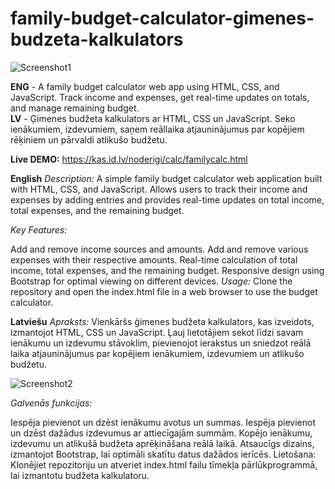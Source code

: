 # family-budget-calculator-gimenes-budzeta-kalkulators
![Screenshot1](https://kas.id.lv/wp-content/uploads/2023/12/1gb.png)

**ENG** - A family budget calculator web app using HTML, CSS, and JavaScript. Track income and expenses, get real-time updates on totals, and manage remaining budget.  
**LV** - Ģimenes budžeta kalkulators ar HTML, CSS un JavaScript. Seko ienākumiem, izdevumiem, saņem reāllaika atjauninājumus par kopējiem rēķiniem un pārvaldi atlikušo budžetu.

**Live DEMO:** https://kas.id.lv/noderigi/calc/familycalc.html

**English**
*Description:*
A simple family budget calculator web application built with HTML, CSS, and JavaScript. Allows users to track their income and expenses by adding entries and provides real-time updates on total income, total expenses, and the remaining budget.

*Key Features:*

Add and remove income sources and amounts.
Add and remove various expenses with their respective amounts.
Real-time calculation of total income, total expenses, and the remaining budget.
Responsive design using Bootstrap for optimal viewing on different devices.
*Usage:*
Clone the repository and open the index.html file in a web browser to use the budget calculator.

**Latviešu**
*Apraksts:*
Vienkāršs ģimenes budžeta kalkulators, kas izveidots, izmantojot HTML, CSS un JavaScript. Ļauj lietotājiem sekot līdzi savam ienākumu un izdevumu stāvoklim, pievienojot ierakstus un sniedzot reālā laika atjauninājumus par kopējiem ienākumiem, izdevumiem un atlikušo budžetu.

![Screenshot2](https://kas.id.lv/wp-content/uploads/2023/12/2gb.png)


*Galvenās funkcijas:*

Iespēja pievienot un dzēst ienākumu avotus un summas.
Iespēja pievienot un dzēst dažādus izdevumus ar attiecīgajām summām.
Kopējo ienākumu, izdevumu un atlikušā budžeta aprēķināšana reālā laikā.
Atsaucīgs dizains, izmantojot Bootstrap, lai optimāli skatītu datus dažādos ierīcēs.
Lietošana:
Klonējiet repozitoriju un atveriet index.html failu tīmekļa pārlūkprogrammā, lai izmantotu budžeta kalkulatoru.
